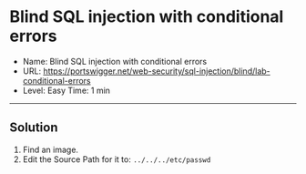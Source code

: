 # Blind SQL injection with conditional errors
- Name: Blind SQL injection with conditional errors
- URL: https://portswigger.net/web-security/sql-injection/blind/lab-conditional-errors
- Level: Easy Time: 1 min
---------------------------------------------------------------------------------


## Solution
1. Find an image.
2. Edit the Source Path for it to: `../../../etc/passwd`